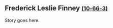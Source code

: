 ## Frederick Leslie Finney <small>[(10‑66‑3)](https://brisbane.discovereverafter.com/profile/31675998 "Go to Memorial Information" )</small>

Story goes here. 